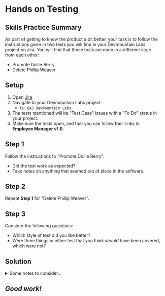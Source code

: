 # Hands on Testing

## Skills Practice Summary

As part of getting to know the product a bit better, your task is to follow the
instructions given in two tests you will find in your Devmountain Labs project
on Jira. You will find that these tests are done in a different style from each
other:

- Promote Dollie Berry
- Delete Phillip Weaver

## Setup

1. Open <a target="_blank" href="https://dmutah.atlassian.net">Jira</a>
1. Navigate to your Devmountain Labs project.
   - i.e. `QAJ Devmountain Labs`.
1. The tests mentioned will be "Test Case" issues with a "To Do" status in your
   project.
1. Make sure the tests open, and that you can follow their links to **Employee
   Manager v1.0**.

## Step 1

Follow the instructions to "Promote Dollie Berry".

- Did the test work as expected?
- Take notes on anything that seemed out of place in the software.

## Step 2

Repeat **Step 1** for "Delete Phillip Weaver".

## Step 3

Consider the following questions:

- Which style of test did you like better?
- Were there things in either test that you think _should_ have been covered,
  which were not?

## Solution

<details> <summary> Some notes to consider...</summary>

{% highlight markdown %}

Though there really isn't a solution to practice like this, some things you
probably should consider:

- As it stands, "Promote Dollie Berry" _technically_ passes, but there are
  problems.
- "Delete Phillip Weaver" definitely would fail as a test.
- You may have noticed that the first test was far looser than the second, which
  leads to both positive and negative consequences.

{% endhighlight %}

</details>

## **_Good work!_**
